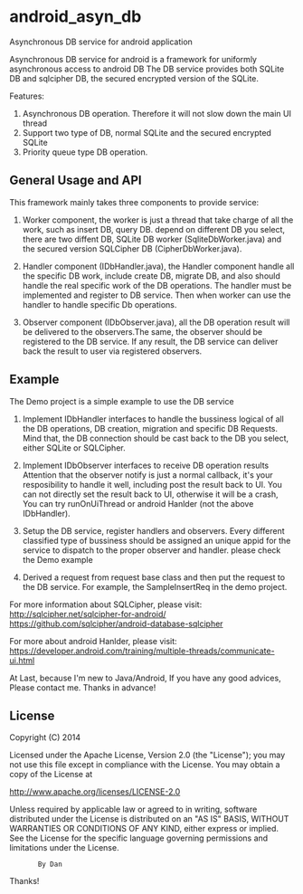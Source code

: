 android_asyn_db
===============

Asynchronous DB service for android application

Asynchronous DB service for android is a framework for uniformly asynchronous access to android DB
The DB service provides both SQLite DB and sqlcipher DB, the secured encrypted version of the SQLite.

Features:

1. Asynchronous DB operation. Therefore it will not slow down the main UI thread
2. Support two type of DB, normal SQLite and the secured encrypted SQLite
3. Priority queue type DB operation.


General Usage and API
---------------------

This framework mainly takes three components to provide service:

1. Worker component, the worker is just a thread that take charge of all
   the work, such as insert DB, query DB. depend on different DB you select,
   there are two diffent DB, SQLite DB worker (SqliteDbWorker.java) and
   the secured version SQLCipher DB (CipherDbWorker.java).

2. Handler component (IDbHandler.java), the Handler component handle all the
   specific DB work, include create DB, migrate DB, and also should handle the
   real specific work of the DB operations. The handler must be implemented and register
   to DB service. Then when worker can use the handler to handle specific Db operations.

3. Observer component (IDbObserver.java), all the DB operation result will be
   delivered to the observers.The same, the observer should be registered to the DB service.
   If any result, the DB service can deliver back the result to user via registered observers.


Example
---------------------

The Demo project is a simple example to use the DB service

1. Implement IDbHandler interfaces to handle the bussiness logical of
   all the DB operations, DB creation, migration and specific
   DB Requests. Mind that, the DB connection should be cast
   back to the DB you select, either SQLite or SQLCipher.

2. Implement IDbObserver interfaces to receive DB operation results
   Attention that the observer notify is just a normal callback, it's
   your resposibility to handle it well, including post the result
   back to UI. You can not directly set the result back to UI, otherwise
   it will be a crash, You can try runOnUiThread or android Hanlder (not
   the above IDbHandler).

3. Setup the DB service, register handlers and observers. Every different classified
   type of bussiness should be assigned an unique appid for the service to dispatch
   to the proper observer and handler. please check the Demo example

4. Derived a request from request base class and then put the request to
   the DB service. For example, the SampleInsertReq in the demo project.


For more information about SQLCipher, please visit:
http://sqlcipher.net/sqlcipher-for-android/
https://github.com/sqlcipher/android-database-sqlcipher

For more about android Hanlder, please visit:
https://developer.android.com/training/multiple-threads/communicate-ui.html


At Last, because I'm new to Java/Android, If you have any good advices, Please
contact me. Thanks in advance!


License
-------
Copyright (C) 2014

Licensed under the Apache License, Version 2.0 (the "License");
you may not use this file except in compliance with the License.
You may obtain a copy of the License at

  http://www.apache.org/licenses/LICENSE-2.0

Unless required by applicable law or agreed to in writing, software
distributed under the License is distributed on an "AS IS" BASIS,
WITHOUT WARRANTIES OR CONDITIONS OF ANY KIND, either express or implied.
See the License for the specific language governing permissions and
limitations under the License.

           By Dan

Thanks!

